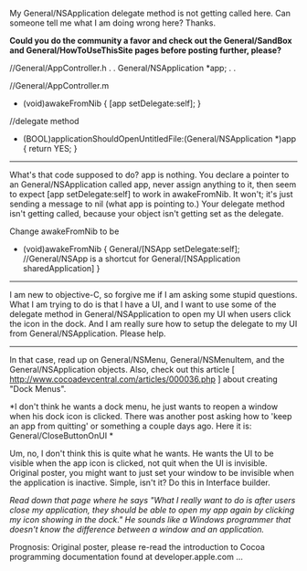 

My General/NSApplication delegate method is not getting called here.  Can someone tell me what I am doing wrong here? Thanks.

**Could you do the community a favor and check out the General/SandBox and General/HowToUseThisSite pages before posting further, please?**

    
//General/AppController.h
   .
   .
   General/NSApplication *app;
   .
   .

//General/AppController.m

- (void)awakeFromNib
{
    [app setDelegate:self];
}

//delegate method
- (BOOL)applicationShouldOpenUntitledFile:(General/NSApplication *)app
{
    return YES;
}

----

What's that code supposed to do?     app is nothing. You declare a pointer to an General/NSApplication called app, never assign anything to it, then seem to expect     [app setDelegate:self] to work in awakeFromNib. It won't; it's just sending a message to nil (what     app is pointing to.) Your delegate method isn't getting called, because your object isn't getting set as the delegate.

Change awakeFromNib to be

    
- (void)awakeFromNib
{
    General/[NSApp setDelegate:self]; //General/NSApp is a shortcut for General/[NSApplication sharedApplication]
}


----

I am new to objective-C, so forgive me if I am asking some stupid questions.  What I am trying to do is that I have a UI, and I want to use some of the delegate method in General/NSApplication to open my UI when users click the icon in the dock.  And I am really sure how to setup the delegate to my UI from General/NSApplication.  Please help.

----

In that case, read up on General/NSMenu, General/NSMenuItem, and the General/NSApplication objects. Also, check out this article [ http://www.cocoadevcentral.com/articles/000036.php ] about creating "Dock Menus".

*I don't think he wants a dock menu, he just wants to reopen a window when his dock icon is clicked. There was another post asking how to 'keep an app from quitting' or something a couple days ago. Here it is: General/CloseButtonOnUI *

Um, no, I don't think this is quite what he wants. He wants the UI to be visible when the app icon is clicked, not quit when the UI is invisible. Original poster, you might want to just set your window to be invisible when the application is inactive. Simple, isn't it? Do this in Interface builder.

*Read down that page where he says "What I really want to do is after users close my application, they should be able to open my app again by clicking my icon showing in the dock." He sounds like a Windows programmer that doesn't know the difference between a window and an application.*

Prognosis: Original poster, please re-read the introduction to Cocoa programming documentation found at developer.apple.com ...